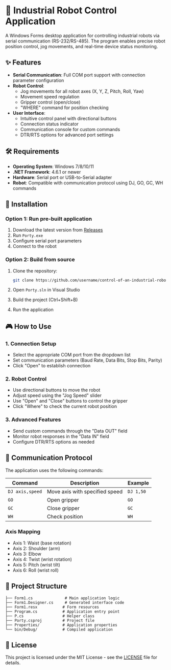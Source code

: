 # 🤖 Industrial Robot Control Application

A Windows Forms desktop application for controlling industrial robots via serial communication (RS-232/RS-485). The program enables precise robot position control, jog movements, and real-time device status monitoring.

## ✨ Features

- **Serial Communication**: Full COM port support with connection parameter configuration
- **Robot Control**:
  - Jog movements for all robot axes (X, Y, Z, Pitch, Roll, Yaw)
  - Movement speed regulation
  - Gripper control (open/close)
  - "WHERE" command for position checking
- **User Interface**:
  - Intuitive control panel with directional buttons
  - Connection status indicator
  - Communication console for custom commands
  - DTR/RTS options for advanced port settings

## 🛠️ Requirements

- **Operating System**: Windows 7/8/10/11
- **.NET Framework**: 4.6.1 or newer
- **Hardware**: Serial port or USB-to-Serial adapter
- **Robot**: Compatible with communication protocol using DJ, GO, GC, WH commands

## 🚀 Installation

### Option 1: Run pre-built application

1. Download the latest version from [Releases](../../releases)
2. Run `Porty.exe`
3. Configure serial port parameters
4. Connect to the robot

### Option 2: Build from source

1. Clone the repository:

   ```bash
   git clone https://github.com/username/control-of-an-industrial-robot.git
   ```

2. Open `Porty.sln` in Visual Studio
3. Build the project (Ctrl+Shift+B)
4. Run the application

## 🎮 How to Use

### 1. Connection Setup

- Select the appropriate COM port from the dropdown list
- Set communication parameters (Baud Rate, Data Bits, Stop Bits, Parity)
- Click "Open" to establish connection

### 2. Robot Control

- Use directional buttons to move the robot
- Adjust speed using the "Jog Speed" slider
- Use "Open" and "Close" buttons to control the gripper
- Click "Where" to check the current robot position

### 3. Advanced Features

- Send custom commands through the "Data OUT" field
- Monitor robot responses in the "Data IN" field
- Configure DTR/RTS options as needed

## 🔧 Communication Protocol

The application uses the following commands:

| Command | Description | Example |
|---------|-------------|---------|
| `DJ axis,speed` | Move axis with specified speed | `DJ 1,50` |
| `GO` | Open gripper | `GO` |
| `GC` | Close gripper | `GC` |
| `WH` | Check position | `WH` |

### Axis Mapping

- Axis 1: Waist (base rotation)
- Axis 2: Shoulder (arm)
- Axis 3: Elbow
- Axis 4: Twist (wrist rotation)
- Axis 5: Pitch (wrist tilt)
- Axis 6: Roll (wrist roll)

## 📁 Project Structure

```text
├── Form1.cs              # Main application logic
├── Form1.Designer.cs     # Generated interface code
├── Form1.resx           # Form resources
├── Program.cs           # Application entry point
├── P.cs                 # Helper class
├── Porty.csproj         # Project file
├── Properties/          # Application properties
└── bin/Debug/           # Compiled application
```

## 📝 License

This project is licensed under the MIT License - see the [LICENSE](LICENSE) file for details.
